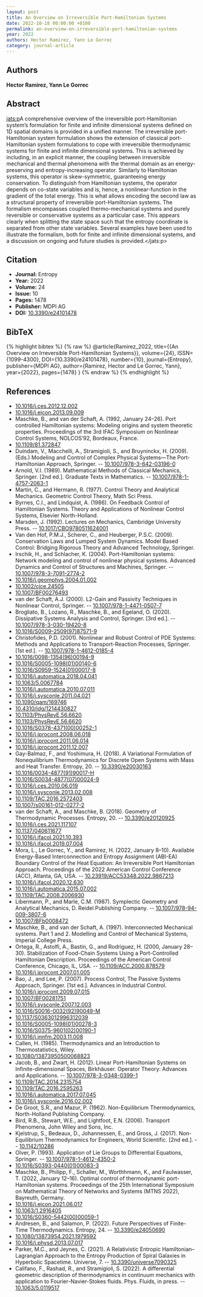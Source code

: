 ```yaml
---
layout: post
title: An Overview on Irreversible Port-Hamiltonian Systems
date: 2022-10-18 00:00:00 +0100
permalink: an-overview-on-irreversible-port-hamiltonian-systems
year: 2022
authors: Hector Ramirez, Yann Le Gorrec
category: journal-article
---
```

 
## Authors
**Hector Ramirez, Yann Le Gorrec**
 
## Abstract
<jats:p>A comprehensive overview of the irreversible port-Hamiltonian system’s formulation for finite and infinite dimensional systems defined on 1D spatial domains is provided in a unified manner. The irreversible port-Hamiltonian system formulation shows the extension of classical port-Hamiltonian system formulations to cope with irreversible thermodynamic systems for finite and infinite dimensional systems. This is achieved by including, in an explicit manner, the coupling between irreversible mechanical and thermal phenomena with the thermal domain as an energy-preserving and entropy-increasing operator. Similarly to Hamiltonian systems, this operator is skew-symmetric, guaranteeing energy conservation. To distinguish from Hamiltonian systems, the operator depends on co-state variables and is, hence, a nonlinear-function in the gradient of the total energy. This is what allows encoding the second law as a structural property of irreversible port-Hamiltonian systems. The formalism encompasses coupled thermo-mechanical systems and purely reversible or conservative systems as a particular case. This appears clearly when splitting the state space such that the entropy coordinate is separated from other state variables. Several examples have been used to illustrate the formalism, both for finite and infinite dimensional systems, and a discussion on ongoing and future studies is provided.</jats:p>
 
## Citation
- **Journal:** Entropy
- **Year:** 2022
- **Volume:** 24
- **Issue:** 10
- **Pages:** 1478
- **Publisher:** MDPI AG
- **DOI:** [10.3390/e24101478](https://doi.org/10.3390/e24101478)
 
## BibTeX
{% highlight bibtex %}
{% raw %}
@article{Ramirez_2022,
  title={{An Overview on Irreversible Port-Hamiltonian Systems}},
  volume={24},
  ISSN={1099-4300},
  DOI={10.3390/e24101478},
  number={10},
  journal={Entropy},
  publisher={MDPI AG},
  author={Ramirez, Hector and Le Gorrec, Yann},
  year={2022},
  pages={1478}
}
{% endraw %}
{% endhighlight %}
 
## References
- [10.1016/j.ces.2012.12.002](https://doi.org/10.1016/j.ces.2012.12.002)
- [10.1016/j.ejcon.2013.09.009](https://doi.org/10.1016/j.ejcon.2013.09.009)
- Maschke, B., and van der Schaft, A. (1992, January 24–26). Port controlled Hamiltonian systems: Modeling origins and system theoretic properties. Proceedings of the 3rd IFAC Symposium on Nonlinear Control Systems, NOLCOS’92, Bordeaux, France.
- [10.1109/81.372847](https://doi.org/10.1109/81.372847)
- Duindam, V., Macchelli, A., Stramigioli, S., and Bruyninckx, H. (2009). (Eds.) Modeling and Control of Complex Physical Systems—The Port-Hamiltonian Approach, Springer. -- [10.1007/978-3-642-03196-0](https://doi.org/10.1007/978-3-642-03196-0)
- Arnold, V.I. (1989). Mathematical Methods of Classical Mechanics, Springer. [2nd ed.]. Graduate Texts in Mathematics. -- [10.1007/978-1-4757-2063-1](https://doi.org/10.1007/978-1-4757-2063-1)
- Martin, C., and Hermann, R. (1977). Control Theory and Analytical Mechanics. Geometric Control Theory, Math Sci Press.
- Byrnes, C.I., and Lindquist, A. (1986). On Feedback Control of Hamiltonian Systems. Theory and Applications of Nonlinear Control Systems, Elsevier North-Holland.
- Marsden, J. (1992). Lectures on Mechanics, Cambridge University Press. -- [10.1017/CBO9780511624001](https://doi.org/10.1017/CBO9780511624001)
- Van den Hof, P.M.J., Scherer, C., and Heuberger, P.S.C. (2009). Conservation Laws and Lumped System Dynamics. Model Based Control: Bridging Rigorous Theory and Advanced Technology, Springer.
- Irschik, H., and Schlacher, K. (2004). Port-Hamiltonian systems: Network modeling and control of nonlinear physical systems. Advanced Dynamics and Control of Structures and Machines, Springer. -- [10.1007/978-3-7091-2774-2](https://doi.org/10.1007/978-3-7091-2774-2)
- [10.1016/j.geomphys.2004.01.002](https://doi.org/10.1016/j.geomphys.2004.01.002)
- [10.1002/cjce.24505](https://doi.org/10.1002/cjce.24505)
- [10.1007/BF00276493](https://doi.org/10.1007/BF00276493)
- van der Schaft, A.J. (2000). L2-Gain and Passivity Techniques in Nonlinear Control, Springer. -- [10.1007/978-1-4471-0507-7](https://doi.org/10.1007/978-1-4471-0507-7)
- Brogliato, B., Lozano, R., Maschke, B., and Egeland, O. (2020). Dissipative Systems Analysis and Control, Springer. [3rd ed.]. -- [10.1007/978-3-030-19420-8](https://doi.org/10.1007/978-3-030-19420-8)
- [10.1016/S0009-2509(97)87571-9](https://doi.org/10.1016/S0009-2509(97)87571-9)
- Christofides, P.D. (2001). Nonlinear and Robust Control of PDE Systems: Methods and Applications to Transport-Reaction Processes, Springer. [1st ed.]. -- [10.1007/978-1-4612-0185-4](https://doi.org/10.1007/978-1-4612-0185-4)
- [10.1016/0098-1354(96)00194-9](https://doi.org/10.1016/0098-1354(96)00194-9)
- [10.1016/S0005-1098(01)00140-6](https://doi.org/10.1016/S0005-1098(01)00140-6)
- [10.1016/S0959-1524(01)00017-8](https://doi.org/10.1016/S0959-1524(01)00017-8)
- [10.1016/j.automatica.2018.04.041](https://doi.org/10.1016/j.automatica.2018.04.041)
- [10.1063/5.0067784](https://doi.org/10.1063/5.0067784)
- [10.1016/j.automatica.2010.07.011](https://doi.org/10.1016/j.automatica.2010.07.011)
- [10.1016/j.sysconle.2011.04.021](https://doi.org/10.1016/j.sysconle.2011.04.021)
- [10.1090/qam/169746](https://doi.org/10.1090/qam/169746)
- [10.4310/jdg/1214430827](https://doi.org/10.4310/jdg/1214430827)
- [10.1103/PhysRevE.56.6620](https://doi.org/10.1103/PhysRevE.56.6620)
- [10.1103/PhysRevE.56.6620](https://doi.org/10.1103/PhysRevE.56.6620)
- [10.1016/S0378-4371(00)00252-1](https://doi.org/10.1016/S0378-4371(00)00252-1)
- [10.1016/j.jprocont.2008.06.018](https://doi.org/10.1016/j.jprocont.2008.06.018)
- [10.1016/j.jprocont.2011.06.014](https://doi.org/10.1016/j.jprocont.2011.06.014)
- [10.1016/j.jprocont.2011.12.007](https://doi.org/10.1016/j.jprocont.2011.12.007)
- Gay-Balmaz, F., and Yoshimura, H. (2018). A Variational Formulation of Nonequilibrium Thermodynamics for Discrete Open Systems with Mass and Heat Transfer. Entropy, 20. -- [10.3390/e20030163](https://doi.org/10.3390/e20030163)
- [10.1016/0034-4877(91)90017-H](https://doi.org/10.1016/0034-4877(91)90017-H)
- [10.1016/S0034-4877(07)00024-9](https://doi.org/10.1016/S0034-4877(07)00024-9)
- [10.1016/j.ces.2010.06.019](https://doi.org/10.1016/j.ces.2010.06.019)
- [10.1016/j.sysconle.2013.02.008](https://doi.org/10.1016/j.sysconle.2013.02.008)
- [10.1109/TAC.2016.2572403](https://doi.org/10.1109/TAC.2016.2572403)
- [10.1007/s00161-012-0277-2](https://doi.org/10.1007/s00161-012-0277-2)
- van der Schaft, A., and Maschke, B. (2018). Geometry of Thermodynamic Processes. Entropy, 20. -- [10.3390/e20120925](https://doi.org/10.3390/e20120925)
- [10.1016/j.ces.2021.117107](https://doi.org/10.1016/j.ces.2021.117107)
- [10.1137/040611677](https://doi.org/10.1137/040611677)
- [10.1016/j.ifacol.2021.10.393](https://doi.org/10.1016/j.ifacol.2021.10.393)
- [10.1016/j.ifacol.2019.07.004](https://doi.org/10.1016/j.ifacol.2019.07.004)
- Mora, L., Le Gorrec, Y., and Ramirez, H. (2022, January 8–10). Available Energy-Based Interconnection and Entropy Assignment (ABI-EA) Boundary Control of the Heat Equation: An Irreversible Port Hamiltonian Approach. Proceedings of the 2022 American Control Conference (ACC), Atlanta, GA, USA. -- [10.23919/ACC53348.2022.9867213](https://doi.org/10.23919/ACC53348.2022.9867213)
- [10.1016/j.ifacol.2020.12.630](https://doi.org/10.1016/j.ifacol.2020.12.630)
- [10.1016/j.automatica.2015.07.002](https://doi.org/10.1016/j.automatica.2015.07.002)
- [10.1109/TAC.2008.2006930](https://doi.org/10.1109/TAC.2008.2006930)
- Libermann, P., and Marle, C.M. (1987). Symplectic Geometry and Analytical Mechanics, D. Reidel Publishing Company. -- [10.1007/978-94-009-3807-6](https://doi.org/10.1007/978-94-009-3807-6)
- [10.1007/BFb0008472](https://doi.org/10.1007/BFb0008472)
- Maschke, B., and van der Schaft, A. (1997). Interconnected Mechanical systems. Part 1 and 2. Modelling and Control of Mechanical Systems, Imperial College Press.
- Ortega, R., Astolfi, A., Bastin, G., and Rodriguez, H. (2000, January 28–30). Stabilization of Food-Chain Systems Using a Port-Controlled Hamiltonian Description. Proceedings of the American Control Conference, Chicago, IL, USA. -- [10.1109/ACC.2000.878579](https://doi.org/10.1109/ACC.2000.878579)
- [10.1016/j.jprocont.2007.01.005](https://doi.org/10.1016/j.jprocont.2007.01.005)
- Bao, J., and Lee, P. (2007). Process Control, The Passive Systems Approach, Springer. [1st ed.]. Advances in Industrial Control.
- [10.1016/j.jprocont.2009.07.015](https://doi.org/10.1016/j.jprocont.2009.07.015)
- [10.1007/BF00281751](https://doi.org/10.1007/BF00281751)
- [10.1016/j.sysconle.2007.12.003](https://doi.org/10.1016/j.sysconle.2007.12.003)
- [10.1016/S0016-0032(92)90049-M](https://doi.org/10.1016/S0016-0032(92)90049-M)
- [10.1137/S0363012996312039](https://doi.org/10.1137/S0363012996312039)
- [10.1016/S0005-1098(01)00278-3](https://doi.org/10.1016/S0005-1098(01)00278-3)
- [10.1016/S0375-9601(02)00190-1](https://doi.org/10.1016/S0375-9601(02)00190-1)
- [10.1016/j.jnnfm.2003.11.008](https://doi.org/10.1016/j.jnnfm.2003.11.008)
- Callen, H. (1985). Thermodynamics and an Introduction to Thermostatistics, Wiley.
- [10.1080/13873950500068823](https://doi.org/10.1080/13873950500068823)
- Jacob, B., and Zwart, H. (2012). Linear Port-Hamiltonian Systems on Infinite-dimensional Spaces, Birkhäuser. Operator Theory: Advances and Applications. -- [10.1007/978-3-0348-0399-1](https://doi.org/10.1007/978-3-0348-0399-1)
- [10.1109/TAC.2014.2315754](https://doi.org/10.1109/TAC.2014.2315754)
- [10.1109/TAC.2016.2595263](https://doi.org/10.1109/TAC.2016.2595263)
- [10.1016/j.automatica.2017.07.045](https://doi.org/10.1016/j.automatica.2017.07.045)
- [10.1016/j.sysconle.2016.02.002](https://doi.org/10.1016/j.sysconle.2016.02.002)
- De Groot, S.R., and Mazur, P. (1962). Non-Equilibrium Thermodynamics, North-Holland Publishing Company.
- Bird, R.B., Stewart, W.E., and Lightfoot, E.N. (2006). Transport Phenomena, John Wiley and Sons, Inc.
- Kjelstrup, S., Bedeaux, D., Johannessen, E., and Gross, J. (2017). Non-Equilibrium Thermodynamics for Engineers, World Scientific. [2nd ed.]. -- [10.1142/10286](https://doi.org/10.1142/10286)
- Olver, P. (1993). Application of Lie Groups to Differential Equations, Springer. -- [10.1007/978-1-4612-4350-2](https://doi.org/10.1007/978-1-4612-4350-2)
- [10.1016/S0393-0440(01)00083-3](https://doi.org/10.1016/S0393-0440(01)00083-3)
- Maschke, B., Philipp, F., Schaller, M., Worthhmann, K., and Faulwasser, T. (2022, January 12–16). Optimal control of thermodynamic port-Hamiltonian systems. Proceedings of the 25th International Symposium on Mathematical Theory of Networks and Systems (MTNS 2022), Bayreuth, Germany.
- [10.1016/j.ejcon.2021.06.017](https://doi.org/10.1016/j.ejcon.2021.06.017)
- [10.1063/1.2916405](https://doi.org/10.1063/1.2916405)
- [10.1016/S0360-5442(00)00059-1](https://doi.org/10.1016/S0360-5442(00)00059-1)
- Andresen, B., and Salamon, P. (2022). Future Perspectives of Finite-Time Thermodynamics. Entropy, 24. -- [10.3390/e24050690](https://doi.org/10.3390/e24050690)
- [10.1080/13873954.2021.1979592](https://doi.org/10.1080/13873954.2021.1979592)
- [10.1016/j.physd.2013.07.017](https://doi.org/10.1016/j.physd.2013.07.017)
- Parker, M.C., and Jeynes, C. (2021). A Relativistic Entropic Hamiltonian–Lagrangian Approach to the Entropy Production of Spiral Galaxies in Hyperbolic Spacetime. Universe, 7. -- [10.3390/universe7090325](https://doi.org/10.3390/universe7090325)
- Califano, F., Rashad, R., and Stramigioli, S. (2022). A differential geometric description of thermodynamics in continuum mechanics with application to Fourier-Navier-Stokes fluids. Phys. Fluids, in press. -- [10.1063/5.0119517](https://doi.org/10.1063/5.0119517)

